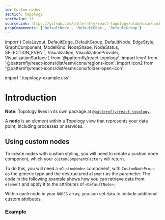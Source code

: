 ```yaml
---
id: Custom nodes
section: topology
sortValue: 11
sourceLink: https://github.com/patternfly/react-topology/blob/main/packages/module/patternfly-docs/content/examples/TopologyCustomNodesDemo.tsx
propComponents: ['DefaultNode', 'DefaultEdge', 'DefaultGroup']
---
```


import {
  ColaLayout,
  DefaultEdge,
  DefaultGroup,
  DefaultNode,
  EdgeStyle,
  GraphComponent,
  ModelKind,
  NodeShape,
  NodeStatus,
  SELECTION_EVENT,
  Visualization,
  VisualizationProvider,
  VisualizationSurface
} from '@patternfly/react-topology';
import Icon1 from '@patternfly/react-icons/dist/esm/icons/regions-icon';
import Icon2 from '@patternfly/react-icons/dist/esm/icons/folder-open-icon';

import './topology-example.css';

# Introduction

**Note:** Topology lives in its own package at [`@patternfly/react-topology`](https://www.npmjs.com/package/@patternfly/react-topology).

A **node** is an element within a Topology view that represents your data point, including processes or services.

## Using custom nodes

To create nodes with custom styling, you will need to create a custom node component, which your `customComponentFactory` will return.

To do this, you will need a `<CustomNode>` component, with `CustomNodeProps` as the generic type and the destructured `element` as the parameter. The code in the following example shows how you can retrieve data from `element` and apply it to the attributes of `<DefaultNode>`.

Within each node in your `NODES` array, you can set `data` to include additional custom attributes.

### Example

```ts file='./TopologyCustomNodesDemo.tsx'
```
